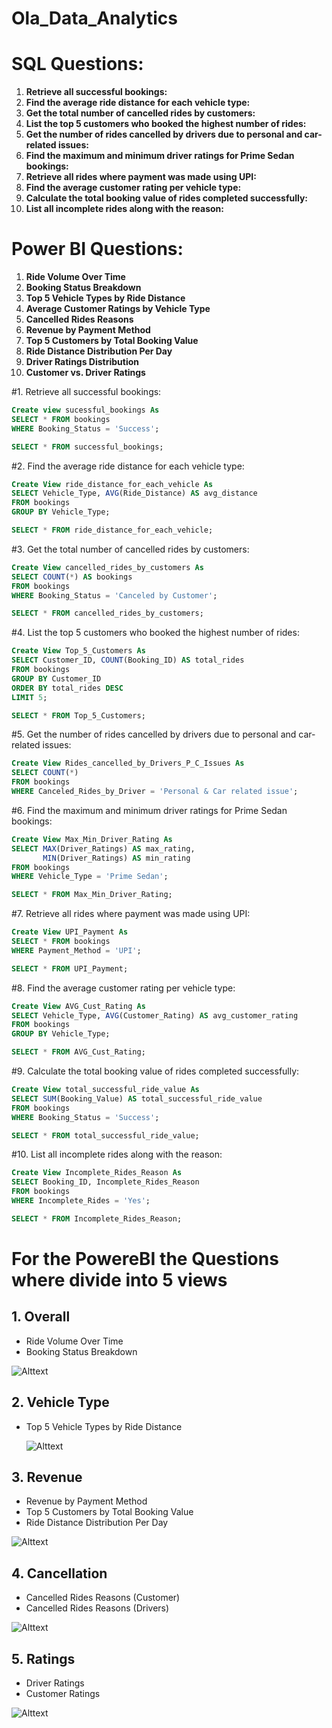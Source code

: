 # Ola_Data_Analytics

# SQL Questions:
1. **Retrieve all successful bookings:**
2. **Find the average ride distance for each vehicle type:**
3. **Get the total number of cancelled rides by customers:**
4. **List the top 5 customers who booked the highest number of rides:**
5. **Get the number of rides cancelled by drivers due to personal and car-related issues:**
6. **Find the maximum and minimum driver ratings for Prime Sedan bookings:**
7. **Retrieve all rides where payment was made using UPI:**
8. **Find the average customer rating per vehicle type:**
9. **Calculate the total booking value of rides completed successfully:**
10. **List all incomplete rides along with the reason:**

# Power BI Questions:
1. **Ride Volume Over Time**
2. **Booking Status Breakdown**
3. **Top 5 Vehicle Types by Ride Distance**
4. **Average Customer Ratings by Vehicle Type**
5. **Cancelled Rides Reasons**
6. **Revenue by Payment Method**
7. **Top 5 Customers by Total Booking Value**
8. **Ride Distance Distribution Per Day**
9. **Driver Ratings Distribution**
10. **Customer vs. Driver Ratings**

#1. Retrieve all successful bookings:
```sql
Create view sucessful_bookings As
SELECT * FROM bookings
WHERE Booking_Status = 'Success';

SELECT * FROM successful_bookings;
```

#2. Find the average ride distance for each vehicle type:
```sql
Create View ride_distance_for_each_vehicle As
SELECT Vehicle_Type, AVG(Ride_Distance) AS avg_distance 
FROM bookings
GROUP BY Vehicle_Type;

SELECT * FROM ride_distance_for_each_vehicle;
```

#3. Get the total number of cancelled rides by customers:
```sql
Create View cancelled_rides_by_customers As
SELECT COUNT(*) AS bookings 
FROM bookings
WHERE Booking_Status = 'Canceled by Customer';

SELECT * FROM cancelled_rides_by_customers;
```

#4. List the top 5 customers who booked the highest number of rides:
```sql
Create View Top_5_Customers As
SELECT Customer_ID, COUNT(Booking_ID) AS total_rides
FROM bookings
GROUP BY Customer_ID
ORDER BY total_rides DESC
LIMIT 5;

SELECT * FROM Top_5_Customers;
```

#5. Get the number of rides cancelled by drivers due to personal and car-related issues:
```sql
Create View Rides_cancelled_by_Drivers_P_C_Issues As
SELECT COUNT(*) 
FROM bookings
WHERE Canceled_Rides_by_Driver = 'Personal & Car related issue';
```

#6. Find the maximum and minimum driver ratings for Prime Sedan bookings:
```sql
Create View Max_Min_Driver_Rating As
SELECT MAX(Driver_Ratings) AS max_rating, 
       MIN(Driver_Ratings) AS min_rating
FROM bookings 
WHERE Vehicle_Type = 'Prime Sedan';

SELECT * FROM Max_Min_Driver_Rating;
```

#7. Retrieve all rides where payment was made using UPI:
```sql
Create View UPI_Payment As
SELECT * FROM bookings
WHERE Payment_Method = 'UPI';

SELECT * FROM UPI_Payment;
```

#8. Find the average customer rating per vehicle type:
```sql
Create View AVG_Cust_Rating As
SELECT Vehicle_Type, AVG(Customer_Rating) AS avg_customer_rating
FROM bookings
GROUP BY Vehicle_Type;

SELECT * FROM AVG_Cust_Rating;
```

#9. Calculate the total booking value of rides completed successfully:
```sql
Create View total_successful_ride_value As
SELECT SUM(Booking_Value) AS total_successful_ride_value
FROM bookings
WHERE Booking_Status = 'Success';

SELECT * FROM total_successful_ride_value;
```

#10. List all incomplete rides along with the reason:
```sql
Create View Incomplete_Rides_Reason As
SELECT Booking_ID, Incomplete_Rides_Reason
FROM bookings
WHERE Incomplete_Rides = 'Yes';

SELECT * FROM Incomplete_Rides_Reason;
```

# For the PowereBI the Questions where divide into 5 views 

## 1. Overall
- Ride Volume Over Time
- Booking Status Breakdown

![Alttext](overall.png)

## 2. Vehicle Type
- Top 5 Vehicle Types by Ride Distance

  ![Alttext](vehicle_type.png)

## 3. Revenue
- Revenue by Payment Method
- Top 5 Customers by Total Booking Value
-  Ride Distance Distribution Per Day

  ![Alttext](Revenue.png)

## 4. Cancellation
- Cancelled Rides Reasons (Customer)
- Cancelled Rides Reasons (Drivers)

 ![Alttext](Calcelation.png)

## 5. Ratings
- Driver Ratings
- Customer Ratings

![Alttext](Ratings.png)
